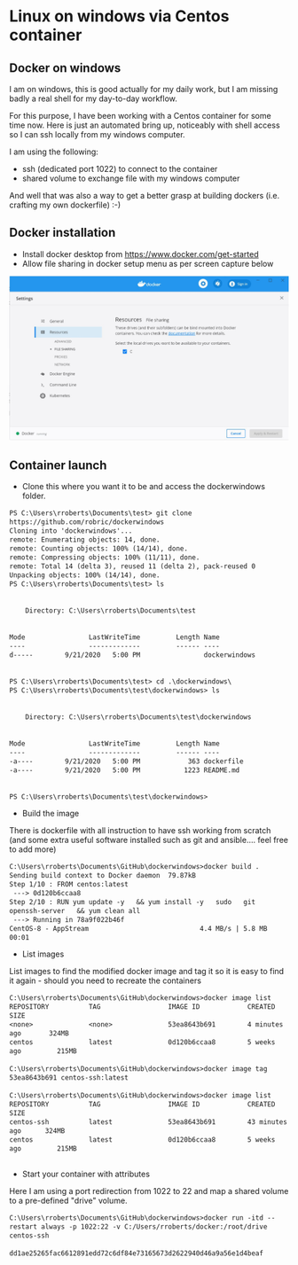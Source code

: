# Linux on windows via Centos container

## Docker on windows

I am on windows, this is good actually for my daily work, but I am missing badly a real shell for my day-to-day workflow.

For this purpose, I have been working with a Centos container for some time now. Here is just an automated bring up, noticeably with shell access so I can ssh locally from my windows computer.

I am using the following:
* ssh (dedicated port 1022) to connect to the container
* shared volume to exchange file with my windows computer

And well that was also a way to get a better grasp at building dockers (i.e. crafting my own dockerfile) :-)

## Docker installation

* Install  docker desktop from <https://www.docker.com/get-started>
* Allow file sharing in docker setup menu as per screen capture below

![](pictures/docker-fs.JPG)


## Container launch

* Clone this where you want it to be and access the dockerwindows folder.

```
PS C:\Users\rroberts\Documents\test> git clone https://github.com/robric/dockerwindows
Cloning into 'dockerwindows'...
remote: Enumerating objects: 14, done.
remote: Counting objects: 100% (14/14), done.
remote: Compressing objects: 100% (11/11), done.
remote: Total 14 (delta 3), reused 11 (delta 2), pack-reused 0
Unpacking objects: 100% (14/14), done.
PS C:\Users\rroberts\Documents\test> ls


    Directory: C:\Users\rroberts\Documents\test


Mode                LastWriteTime         Length Name
----                -------------         ------ ----
d-----        9/21/2020   5:00 PM                dockerwindows


PS C:\Users\rroberts\Documents\test> cd .\dockerwindows\
PS C:\Users\rroberts\Documents\test\dockerwindows> ls


    Directory: C:\Users\rroberts\Documents\test\dockerwindows


Mode                LastWriteTime         Length Name
----                -------------         ------ ----
-a----        9/21/2020   5:00 PM            363 dockerfile
-a----        9/21/2020   5:00 PM           1223 README.md


PS C:\Users\rroberts\Documents\test\dockerwindows>
```

* Build the image

There is dockerfile with all instruction to have ssh working from scratch (and some extra useful software installed such as git and ansible.... feel free to add more)
  
```
C:\Users\rroberts\Documents\GitHub\dockerwindows>docker build .
Sending build context to Docker daemon  79.87kB
Step 1/10 : FROM centos:latest
 ---> 0d120b6ccaa8
Step 2/10 : RUN yum update -y   && yum install -y   sudo   git   openssh-server   && yum clean all
 ---> Running in 78a9f022b46f
CentOS-8 - AppStream                            4.4 MB/s | 5.8 MB     00:01    
```

* List images

List images to find the modified docker image and tag it so it is easy to find it again - should you need to recreate the containers

```
C:\Users\rroberts\Documents\GitHub\dockerwindows>docker image list
REPOSITORY          TAG                 IMAGE ID            CREATED             SIZE
<none>              <none>              53ea8643b691        4 minutes ago       324MB
centos              latest              0d120b6ccaa8        5 weeks ago         215MB

C:\Users\rroberts\Documents\GitHub\dockerwindows>docker image tag 53ea8643b691 centos-ssh:latest  

C:\Users\rroberts\Documents\GitHub\dockerwindows>docker image list
REPOSITORY          TAG                 IMAGE ID            CREATED             SIZE
centos-ssh          latest              53ea8643b691        43 minutes ago      324MB
centos              latest              0d120b6ccaa8        5 weeks ago         215MB


```

* Start your container with attributes

Here I am using a port redirection from 1022 to 22 and map a shared volume to a pre-defined "drive" volume.

```
C:\Users\rroberts\Documents\GitHub\dockerwindows>docker run -itd --restart always -p 1022:22 -v C:/Users/rroberts/docker:/root/drive centos-ssh  

dd1ae25265fac6612891edd72c6df84e73165673d2622940d46a9a56e1d4beaf
```

